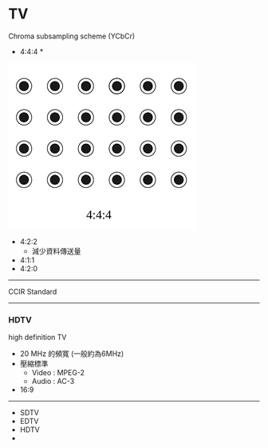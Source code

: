 # TV

Chroma subsampling scheme \(YCbCr\)

* 4:4:4
  * 

![](../../.gitbook/assets/image%20%283%29.png)

* 4:2:2
  * 減少資料傳送量
* 4:1:1
* 4:2:0

---

CCIR Standard

---

### HDTV

high definition TV

* 20 MHz 的頻寬 \(一般約為6MHz\)
* 壓縮標準
  * Video : MPEG-2
  * Audio : AC-3
* 16:9

---

* SDTV
* EDTV
* HDTV
* 
